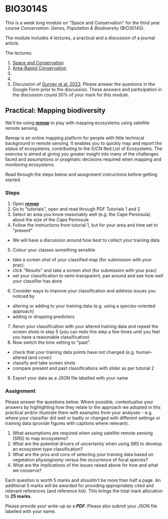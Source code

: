 # BIO3014S

This is a week long module on "Space and Conservation" for the third year course _Conservation: Genes, Population & Biodiversity_ (BIO3014S).

The module includes 4 lectures, a practical and a discussion of a journal article.

The lectures:

1. [Space and Conservation](1_SpaceConservation1)
2. [Area-Based Conservation](2_AreaBasedConservation)
3.
4.
5. Discussion of [Gurney et al. 2023](https://doi.org/10.1016/j.oneear.2023.01.012). Please answer the questions in the Google Form prior to the discussion. These answers and participation in the discussion cound 30% of your mark for this module.


## Practical: Mapping biodiversity

We'll be using [***remap***](https://remap-app.org/) to play with mapping ecosystems using satellite remote sensing.

Remap is an online mapping platform for people with little technical background in remote sensing. It enables you to quickly map and report the status of ecosystems, contributing to the IUCN Red List of Ecosystems. The exercise is aimed at giving you greater insight into many of the challenges faced and assumptions or pragmatic decisions required when mapping and monitoring ecosystems.

Read through the steps below and assignment instructions before getting started.

### Steps

1. Open [***remap***](https://remap-app.org/)
2. Go to "tutorials", open and read through PDF Tutorials 1 and 2
3. Select an area you know reasonably well (e.g. the Cape Peninsula) about the size of the Cape Peninsula
4. Follow the instructions from tutorial 1, but for your area and time set to "present"
  - We will have a discussion around how best to collect your training data
5. Colour your classes something sensible 
 - take a screen shot of your classified map (for submission with your prac).
 - click "Results" and take a screen shot (for submission with your prac)
 - set your classification to semi-transparent, pan around and see how well your classifier has done
6. Consider ways to improve your classification and address issues you noticed by 
  - altering or adding to your training data (e.g. using a species-oriented approach)
  - adding or dropping predictors
7. Rerun your classification with your altered training data and repeat the screen shots in step 5 (you can redo this step a few times until you feel you have a reasonable classification)
8. Now switch the time setting to "past". 
  - check that your training data points have not changed (e.g. human-altered land cover) 
  - classify and take screen shots 
  - compare present and past classifications with slider as per tutorial 2
9. Export your data as a JSON file labelled with your name



### Assignment

Please answer the questions below. Where possible, contextualise your answers by highlighting how they relate to the approach we adopted in this practical and/or illustrate them with examples from your analyses - e.g. where your classifier did well or badly or changed with different settings or training data (provide figures with captions where relevant). 

1. What assumptions are required when using satellite remote sensing (SRS) to map ecosystems?
2. What are the potential drivers of uncertainty when using SRS to develop an ecosystem type classification?
3. What are the pros and cons of selecting your training data based on vegetation physiognomy versus the occurrence of focal species?
4. What are the implications of the issues raised above for how and what we conserve?

Each question is worth 5 marks and shouldn't be more than half a page. An additional 5 marks will be awarded for providing appropriately cited and relevant references (and reference list). This brings the total mark allocation to **25 marks**.

Please provide your write-up as a ***PDF***. Please also submit your JSON file labelled with your name.
